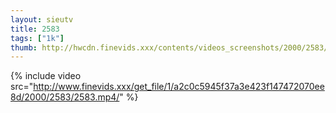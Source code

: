 ```yaml
--- 
layout: sieutv
title: 2583
tags: ["1k"]
thumb: http://hwcdn.finevids.xxx/contents/videos_screenshots/2000/2583/preview.mp4.jpg
---
```

{% include video src="http://www.finevids.xxx/get_file/1/a2c0c5945f37a3e423f147472070ee8d/2000/2583/2583.mp4/" %} 
